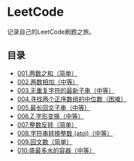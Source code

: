 # LeetCode
记录自己的LeetCode刷题之旅。

## 目录
-   [001.两数之和（简单）](https://github.com/xxcr/LeetCode/blob/master/code/1.%20%E4%B8%A4%E6%95%B0%E4%B9%8B%E5%92%8C.md)
-   [002.两数相加（中等）](https://github.com/xxcr/LeetCode/blob/master/code/2.%20%E4%B8%A4%E6%95%B0%E7%9B%B8%E5%8A%A0.md)
-   [003.无重复字符的最新子串（中等）](https://github.com/xxcr/LeetCode/blob/master/code/3.%E6%97%A0%E9%87%8D%E5%A4%8D%E5%AD%97%E7%AC%A6%E7%9A%84%E6%9C%80%E9%95%BF%E5%AD%90%E4%B8%B2.md)
-   [004.寻找两个正序数组的中位数（困难）](https://github.com/xxcr/LeetCode/blob/master/code/4.%20%E5%AF%BB%E6%89%BE%E4%B8%A4%E4%B8%AA%E6%AD%A3%E5%BA%8F%E6%95%B0%E7%BB%84%E7%9A%84%E4%B8%AD%E4%BD%8D%E6%95%B0%20.md)
-   [005.最长回文子串（中等）](https://github.com/xxcr/LeetCode/blob/master/code/5.%20%E6%9C%80%E9%95%BF%E5%9B%9E%E6%96%87%E5%AD%90%E4%B8%B2.md)
-   [006.Z 字形变换（中等）](https://github.com/xxcr/LeetCode/blob/master/code/5.%20%E6%9C%80%E9%95%BF%E5%9B%9E%E6%96%87%E5%AD%90%E4%B8%B2.md)
-   [007.整数反转（简单）](https://github.com/xxcr/LeetCode/blob/master/code/7.%20%E6%95%B4%E6%95%B0%E5%8F%8D%E8%BD%AC.md)
-   [008.字符串转换整数 (atoi)（中等）](https://github.com/xxcr/LeetCode/blob/master/code/8.%20%E5%AD%97%E7%AC%A6%E4%B8%B2%E8%BD%AC%E6%8D%A2%E6%95%B4%E6%95%B0%20(atoi).md)
-   [009.回文数（简单）](https://github.com/xxcr/LeetCode/blob/master/code/9.%20%E5%9B%9E%E6%96%87%E6%95%B0.md)
-   [010.盛最多水的容器（中等）](https://github.com/xxcr/LeetCode/blob/master/code/9.%20%E5%9B%9E%E6%96%87%E6%95%B0.md)
